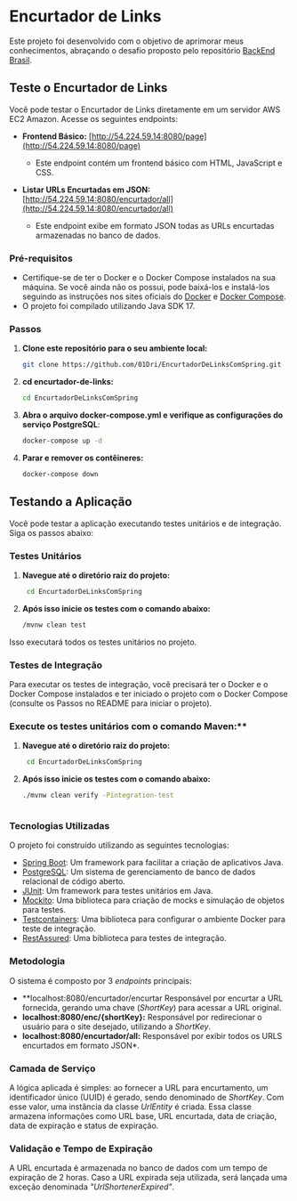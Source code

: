 # Encurtador de Links

Este projeto foi desenvolvido com o objetivo de aprimorar meus conhecimentos, abraçando o desafio proposto pelo repositório [BackEnd Brasil](https://github.com/backend-br).

## Teste o Encurtador de Links

Você pode testar o Encurtador de Links diretamente em um servidor AWS EC2 Amazon. Acesse os seguintes endpoints:

- **Frontend Básico:** [http://54.224.59.14:8080/page](http://54.224.59.14:8080/page)
  - Este endpoint contém um frontend básico com HTML, JavaScript e CSS.

- **Listar URLs Encurtadas em JSON:** [http://54.224.59.14:8080/encurtador/all](http://54.224.59.14:8080/encurtador/all)
  - Este endpoint exibe em formato JSON todas as URLs encurtadas armazenadas no banco de dados.

### Pré-requisitos

- Certifique-se de ter o Docker e o Docker Compose instalados na sua máquina. Se você ainda não os possui, pode baixá-los e instalá-los seguindo as instruções nos sites oficiais do [Docker](https://docs.docker.com/get-docker/) e [Docker Compose](https://docs.docker.com/compose/install/).
- O projeto foi compilado utilizando Java SDK 17.

### Passos

1. **Clone este repositório para o seu ambiente local:**

   ```bash
   git clone https://github.com/01Dri/EncurtadorDeLinksComSpring.git
2. **cd encurtador-de-links:**
   ```bash
   cd EncurtadorDeLinksComSpring
3. **Abra o arquivo docker-compose.yml e verifique as configurações do serviço PostgreSQL**:
   ```bash
   docker-compose up -d
4. **Parar e remover os contêineres:**
   ```bash
   docker-compose down

## Testando a Aplicação

Você pode testar a aplicação executando testes unitários e de integração. Siga os passos abaixo:

### Testes Unitários

1. **Navegue até o diretório raiz do projeto:**
    ```bash
     cd EncurtadorDeLinksComSpring
2. **Após isso inicie os testes com o comando abaixo:**
   ```bash
   /mvnw clean test
   
Isso executará todos os testes unitários no projeto.

### Testes de Integração
Para executar os testes de integração, você precisará ter o Docker e o Docker Compose instalados e ter iniciado o projeto com o Docker Compose (consulte os Passos no README para iniciar o projeto).

### Execute os testes unitários com o comando Maven:**
1. **Navegue até o diretório raiz do projeto:**
    ```bash
     cd EncurtadorDeLinksComSpring
2. **Após isso inicie os testes com o comando abaixo:**
   ```bash
   ./mvnw clean verify -Pintegration-test



### Tecnologias Utilizadas

O projeto foi construído utilizando as seguintes tecnologias:

- [Spring Boot](https://spring.io/projects/spring-boot): Um framework para facilitar a criação de aplicativos Java.
- [PostgreSQL](https://www.postgresql.org/): Um sistema de gerenciamento de banco de dados relacional de código aberto.
- [JUnit](https://junit.org/junit5/): Um framework para testes unitários em Java.
- [Mockito](https://site.mockito.org/): Uma biblioteca para criação de mocks e simulação de objetos para testes.
- [Testcontainers](https://java.testcontainers.org/): Uma biblioteca para configurar o ambiente Docker para teste de integração.
- [RestAssured](https://rest-assured.io/): Uma biblioteca para testes de integração.

### Metodologia

O sistema é composto por 3 *endpoints* principais:

- **localhost:8080/encurtador/encurtar Responsável por encurtar a URL fornecida, gerando uma chave (*ShortKey*) para acessar a URL original.
- **localhost:8080/enc/{shortKey}:** Responsável por redirecionar o usuário para o site desejado, utilizando a *ShortKey*.
- **localhost:8080/encurtador/all:** Responsável por exibir todos os URLS encurtados em formato JSON*.

### Camada de Serviço

A lógica aplicada é simples: ao fornecer a URL para encurtamento, um identificador único (UUID) é gerado, sendo denominado de *ShortKey*. Com esse valor, uma instância da classe *UrlEntity* é criada. Essa classe armazena informações como URL base, URL encurtada, data de criação, data de expiração e status de expiração.

### Validação e Tempo de Expiração

A URL encurtada é armazenada no banco de dados com um tempo de expiração de 2 horas. Caso a URL expirada seja utilizada, será lançada uma exceção denominada *"UrlShortenerExpired"*.

